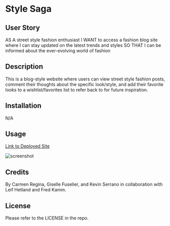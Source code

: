 # Style Saga

## User Story

AS A street style fashion enthusiast
I WANT to access a fashion blog site where I can stay updated on the latest trends and styles
SO THAT I can be informed about the ever-evolving world of fashion 

## Description

This is a blog-style website where users can view street style fashion posts, comment their thoughts about the specific look/style, and add their favorite looks to a wishlist/favorites list to refer back to for future inspiration.

## Installation

N/A

## Usage



[Link to Deployed Site]()


![screenshot]()


## Credits

By Carmen Regina, Giselle Fuselier, and Kevin Serrano in collaboration with Leif Hetland and Fred Kamm.

## License

Please refer to the LICENSE in the repo.